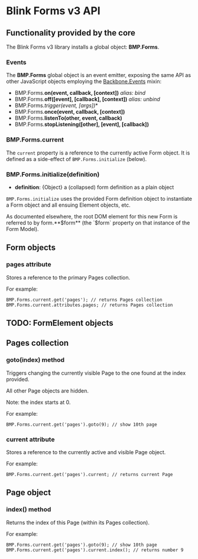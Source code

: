 # Blink Forms v3 API

## Functionality provided by the core

The Blink Forms v3 library installs a global object: **BMP.Forms**.

### Events

The **BMP.Forms** global object is an event emitter, exposing the same API as other JavaScript objects employing the [Backbone.Events](http://backbonejs.org/#Events) mixin:

- BMP.Forms.**on(event, callback, [context])** *alias: bind*
- BMP.Forms.**off([event], [callback], [context])** *alias: unbind*
- BMP.Forms.**trigger(event, [args*])**
- BMP.Forms.**once(event, callback, [context])**
- BMP.Forms.**listenTo(other, event, callback)**
- BMP.Forms.**stopListening([other], [event], [callback])**

### BMP.Forms.current

The `current` property is a reference to the currently active Form object. It is defined as a side-effect of `BMP.Forms.initialize` (below).

### BMP.Forms.initialize(definition)
- **definition**: {Object} a (collapsed) form definition as a plain object

`BMP.Forms.initialize` uses the provided Form definition object to instantiate a Form object and all ensuing Element objects, etc.

As documented elsewhere, the root DOM element for this new Form is referred to by form.**$form** (the `$form` property on that instance of the Form Model).

## Form objects

### pages attribute

Stores a reference to the primary Pages collection.

For example:

    BMP.Forms.current.get('pages'); // returns Pages collection
    BMP.Forms.current.attributes.pages; // returns Pages collection

## TODO: FormElement objects

## Pages collection

### goto(index) method

Triggers changing the currently visible Page to the one found at the index provided.

All other Page objects are hidden.

Note: the index starts at 0.

For example:

    BMP.Forms.current.get('pages').goto(9); // show 10th page

### current attribute

Stores a reference to the currently active and visible Page object.

For example:

    BMP.Forms.current.get('pages').current; // returns current Page

## Page object

### index() method

Returns the index of this Page (within its Pages collection).

For example:

    BMP.Forms.current.get('pages').goto(9); // show 10th page
    BMP.Forms.current.get('pages').current.index(); // returns number 9
